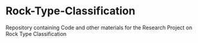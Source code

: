 # Rock-Type-Classification
Repository containing Code and other materials for the Research Project on Rock Type Classification
